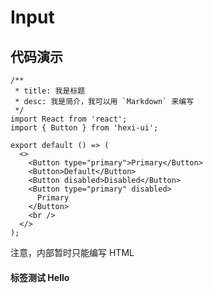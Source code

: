 # Input

## 代码演示

```tsx
/**
 * title: 我是标题
 * desc: 我是简介，我可以用 `Markdown` 来编写
 */
import React from 'react';
import { Button } from 'hexi-ui';

export default () => (
  <>
    <Button type="primary">Primary</Button>
    <Button>Default</Button>
    <Button disabled>Disabled</Button>
    <Button type="primary" disabled>
      Primary
    </Button>
    <br />
  </>
);
```

<API></API>
<Alert type="info">
注意，内部暂时只能编写 HTML
</Alert>

#### 标签测试 <Badge>Hello</Badge>

